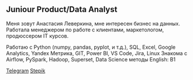 ## Juniour Product/Data Analyst

Меня зовут Анастасия Леверкина, мне интересен бизнес на данных.
Работала менеджером по работе с клиентами, маркетологом, продюссером IT курсов.

Работаю с Python (numpy, pandas, pyplot, и т.д.), SQL, Excel, Google Analytics, 
Yandex Метрика, GIT, Power BI, VS Code, Jira, Linux
Знакома с Airflow, PySpark, Hadoop, Superset, Data Science методы
English: B1

[Telegram](https://t.me/anastasia_leverkina)
[Stepik](https://stepik.org/users/363829105/profile)
